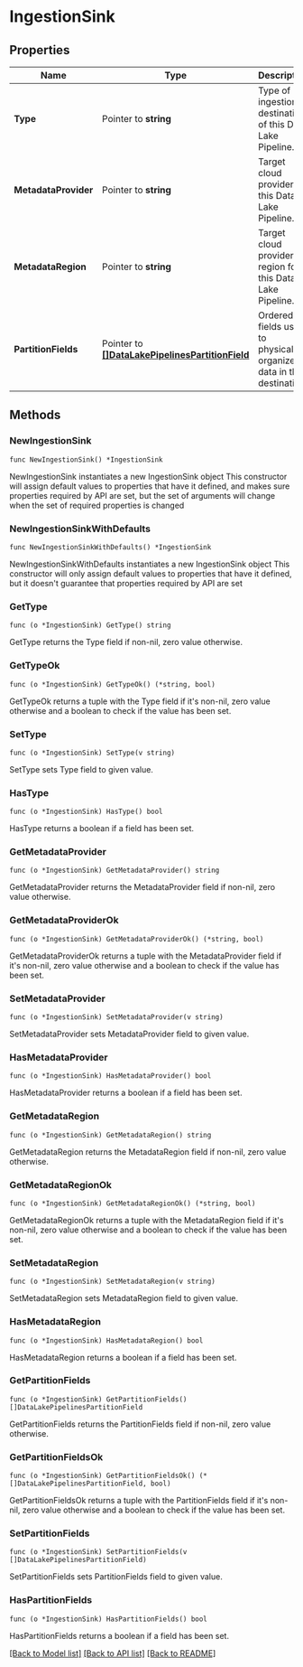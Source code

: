 # IngestionSink

## Properties

Name | Type | Description | Notes
------------ | ------------- | ------------- | -------------
**Type** | Pointer to **string** | Type of ingestion destination of this Data Lake Pipeline. | [optional] [readonly] 
**MetadataProvider** | Pointer to **string** | Target cloud provider for this Data Lake Pipeline. | [optional] 
**MetadataRegion** | Pointer to **string** | Target cloud provider region for this Data Lake Pipeline. | [optional] 
**PartitionFields** | Pointer to [**[]DataLakePipelinesPartitionField**](DataLakePipelinesPartitionField.md) | Ordered fields used to physically organize data in the destination. | [optional] 

## Methods

### NewIngestionSink

`func NewIngestionSink() *IngestionSink`

NewIngestionSink instantiates a new IngestionSink object
This constructor will assign default values to properties that have it defined,
and makes sure properties required by API are set, but the set of arguments
will change when the set of required properties is changed

### NewIngestionSinkWithDefaults

`func NewIngestionSinkWithDefaults() *IngestionSink`

NewIngestionSinkWithDefaults instantiates a new IngestionSink object
This constructor will only assign default values to properties that have it defined,
but it doesn't guarantee that properties required by API are set

### GetType

`func (o *IngestionSink) GetType() string`

GetType returns the Type field if non-nil, zero value otherwise.

### GetTypeOk

`func (o *IngestionSink) GetTypeOk() (*string, bool)`

GetTypeOk returns a tuple with the Type field if it's non-nil, zero value otherwise
and a boolean to check if the value has been set.

### SetType

`func (o *IngestionSink) SetType(v string)`

SetType sets Type field to given value.

### HasType

`func (o *IngestionSink) HasType() bool`

HasType returns a boolean if a field has been set.
### GetMetadataProvider

`func (o *IngestionSink) GetMetadataProvider() string`

GetMetadataProvider returns the MetadataProvider field if non-nil, zero value otherwise.

### GetMetadataProviderOk

`func (o *IngestionSink) GetMetadataProviderOk() (*string, bool)`

GetMetadataProviderOk returns a tuple with the MetadataProvider field if it's non-nil, zero value otherwise
and a boolean to check if the value has been set.

### SetMetadataProvider

`func (o *IngestionSink) SetMetadataProvider(v string)`

SetMetadataProvider sets MetadataProvider field to given value.

### HasMetadataProvider

`func (o *IngestionSink) HasMetadataProvider() bool`

HasMetadataProvider returns a boolean if a field has been set.
### GetMetadataRegion

`func (o *IngestionSink) GetMetadataRegion() string`

GetMetadataRegion returns the MetadataRegion field if non-nil, zero value otherwise.

### GetMetadataRegionOk

`func (o *IngestionSink) GetMetadataRegionOk() (*string, bool)`

GetMetadataRegionOk returns a tuple with the MetadataRegion field if it's non-nil, zero value otherwise
and a boolean to check if the value has been set.

### SetMetadataRegion

`func (o *IngestionSink) SetMetadataRegion(v string)`

SetMetadataRegion sets MetadataRegion field to given value.

### HasMetadataRegion

`func (o *IngestionSink) HasMetadataRegion() bool`

HasMetadataRegion returns a boolean if a field has been set.
### GetPartitionFields

`func (o *IngestionSink) GetPartitionFields() []DataLakePipelinesPartitionField`

GetPartitionFields returns the PartitionFields field if non-nil, zero value otherwise.

### GetPartitionFieldsOk

`func (o *IngestionSink) GetPartitionFieldsOk() (*[]DataLakePipelinesPartitionField, bool)`

GetPartitionFieldsOk returns a tuple with the PartitionFields field if it's non-nil, zero value otherwise
and a boolean to check if the value has been set.

### SetPartitionFields

`func (o *IngestionSink) SetPartitionFields(v []DataLakePipelinesPartitionField)`

SetPartitionFields sets PartitionFields field to given value.

### HasPartitionFields

`func (o *IngestionSink) HasPartitionFields() bool`

HasPartitionFields returns a boolean if a field has been set.

[[Back to Model list]](../README.md#documentation-for-models) [[Back to API list]](../README.md#documentation-for-api-endpoints) [[Back to README]](../README.md)


